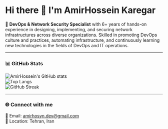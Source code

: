 # Hi there 👋 I'm AmirHossein Karegar  

🚀 **DevOps & Network Security Specialist** with 6+ years of hands-on experience in designing, implementing, and securing network infrastructures across diverse organizations. Skilled in promoting DevOps culture and practices, automating infrastructure, and continuously learning new technologies in the fields of DevOps and IT operations.  


---

### 📊 GitHub Stats  

![AmirHossein's GitHub stats](https://github-readme-stats.vercel.app/api?username=Amirhossein-karegar&show_icons=true&theme=radical)  
![Top Langs](https://github-readme-stats.vercel.app/api/top-langs/?username=Amirhossein-karegar&layout=compact&theme=radical)  
![GitHub Streak](https://streak-stats.demolab.com?user=Amirhossein-karegar&theme=radical)  

---

### 🌐 Connect with me  

📧 Email: amirhosyn.dev@gmail.com  
📍 Location: Tehran, Iran  
